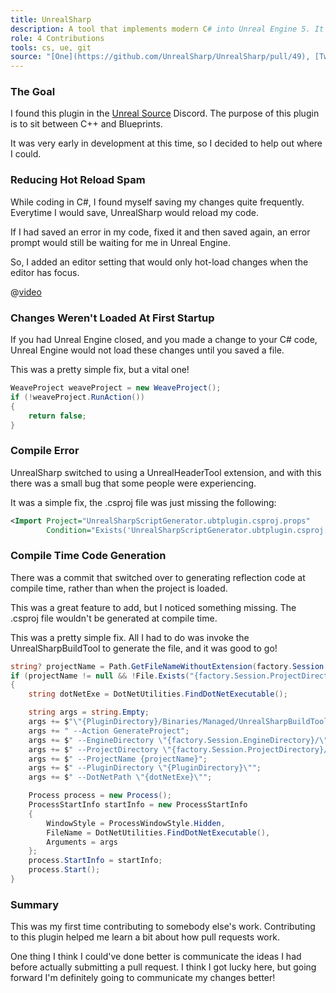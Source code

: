```yaml
---
title: UnrealSharp
description: A tool that implements modern C# into Unreal Engine 5. It features full packaging support, as well as blazing fast hot-loading.
role: 4 Contributions
tools: cs, ue, git
source: "[One](https://github.com/UnrealSharp/UnrealSharp/pull/49), [Two](https://github.com/UnrealSharp/UnrealSharp/pull/50), [Three](https://github.com/UnrealSharp/UnrealSharp/pull/160), [Four](https://github.com/UnrealSharp/UnrealSharp/pull/169)"
---
```


### The Goal

I found this plugin in the [Unreal Source](https://discord.com/invite/unrealsource) Discord. The purpose of this plugin is to sit between C++ and Blueprints.

It was very early in development at this time, so I decided to help out where I could.

### Reducing Hot Reload Spam

While coding in C#, I found myself saving my changes quite frequently. Everytime I would save, UnrealSharp would reload my code.

If I had saved an error in my code, fixed it and then saved again, an error prompt would still be waiting for me in Unreal Engine.

So, I added an editor setting that would only hot-load changes when the editor has focus.

@[video](videos/backdrop.mp4)

### Changes Weren't Loaded At First Startup

If you had Unreal Engine closed, and you made a change to your C# code, Unreal Engine would not load these changes until you saved a file.

This was a pretty simple fix, but a vital one!

```c#
WeaveProject weaveProject = new WeaveProject();
if (!weaveProject.RunAction())
{
    return false;
}
```

### Compile Error

UnrealSharp switched to using a UnrealHeaderTool extension, and with this there was a small bug that some people were experiencing.

It was a simple fix, the .csproj file was just missing the following:

```xml
<Import Project="UnrealSharpScriptGenerator.ubtplugin.csproj.props" 
        Condition="Exists('UnrealSharpScriptGenerator.ubtplugin.csproj.props')" />
```

### Compile Time Code Generation

There was a commit that switched over to generating reflection code at compile time, rather than when the project is loaded.

This was a great feature to add, but I noticed something missing. The .csproj file wouldn't be generated at compile time.

This was a pretty simple fix. All I had to do was invoke the UnrealSharpBuildTool to generate the file, and it was good to go!

```c#
string? projectName = Path.GetFileNameWithoutExtension(factory.Session.ProjectFile);
if (projectName != null && !File.Exists("{factory.Session.ProjectDirectory}/Script/Managed{projectName}.csproj"))
{
    string dotNetExe = DotNetUtilities.FindDotNetExecutable();

    string args = string.Empty;
    args += $"\"{PluginDirectory}/Binaries/Managed/UnrealSharpBuildTool.dll\"";
    args += " --Action GenerateProject";
    args += $" --EngineDirectory \"{factory.Session.EngineDirectory}/\"";
    args += $" --ProjectDirectory \"{factory.Session.ProjectDirectory}/\"";
    args += $" --ProjectName {projectName}";
    args += $" --PluginDirectory \"{PluginDirectory}\"";
    args += $" --DotNetPath \"{dotNetExe}\"";

    Process process = new Process();
    ProcessStartInfo startInfo = new ProcessStartInfo
    {
        WindowStyle = ProcessWindowStyle.Hidden,
        FileName = DotNetUtilities.FindDotNetExecutable(),
        Arguments = args
    };
    process.StartInfo = startInfo;
    process.Start();
}
```

### Summary

This was my first time contributing to somebody else's work. Contributing to this plugin helped me learn a bit about how pull requests work.

One thing I think I could've done better is communicate the ideas I had before actually submitting a pull request. I think I got lucky here, but going forward I'm definitely going to communicate my changes better!